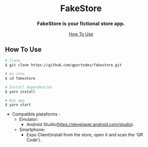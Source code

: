 <p align="center">

</p>

<h1 align="center">FakeStore</h1>

<h3 align="center">FakeStore is your fictional store app.</h3>

<div align="center">
  <a href="#how-to-use">How To Use</a>
</div>

<div align="center">



</div>

## How To Use


```bash
# Clone
$ git clone https://github.com/gportodev/fakestore.git

# Go into
$ cd fakestore

# Install dependencies
$ yarn install

# Run app
$ yarn start
```

- Compatible plataforms :
  - Emulator:
    - Android Studio(https://developer.android.com/studio).
  - Smartphone:
    - Expo Client(install  from the store, open it and scan the 'QR Code').


